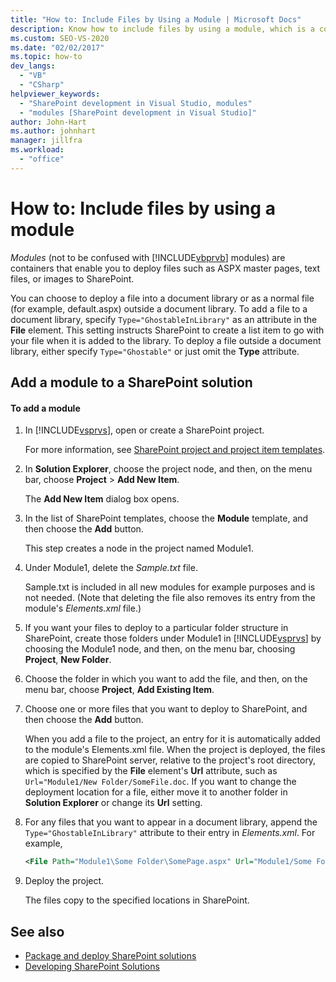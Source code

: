 ```yaml
---
title: "How to: Include Files by Using a Module | Microsoft Docs"
description: Know how to include files by using a module, which is a container that lets you deploy files such as ASPX master pages, text files, or images to SharePoint.
ms.custom: SEO-VS-2020
ms.date: "02/02/2017"
ms.topic: how-to
dev_langs:
  - "VB"
  - "CSharp"
helpviewer_keywords:
  - "SharePoint development in Visual Studio, modules"
  - "modules [SharePoint development in Visual Studio]"
author: John-Hart
ms.author: johnhart
manager: jillfra
ms.workload:
  - "office"
---
```

# How to: Include files by using a module
  *Modules* (not to be confused with [!INCLUDE[vbprvb](../sharepoint/includes/vbprvb-md.md)] modules) are containers that enable you to deploy files such as ASPX master pages, text files, or images to SharePoint.

 You can choose to deploy a file into a document library or as a normal file (for example, default.aspx) outside a document library. To add a file to a document library, specify `Type="GhostableInLibrary"` as an attribute in the **File** element. This setting instructs SharePoint to create a list item to go with your file when it is added to the library. To deploy a file outside a document library, either specify `Type="Ghostable"` or just omit the **Type** attribute.

## Add a module to a SharePoint solution

#### To add a module

1. In [!INCLUDE[vsprvs](../sharepoint/includes/vsprvs-md.md)], open or create a SharePoint project.

     For more information, see [SharePoint project and project item templates](../sharepoint/sharepoint-project-and-project-item-templates.md).

2. In **Solution Explorer**, choose the project node, and then, on the menu bar, choose **Project** > **Add New Item**.

     The **Add New Item** dialog box opens.

3. In the list of SharePoint templates, choose the **Module** template, and then choose the **Add** button.

     This step creates a node in the project named Module1.

4. Under Module1, delete the *Sample.txt* file.

     Sample.txt is included in all new modules for example purposes and is not needed. (Note that deleting the file also removes its entry from the module's *Elements.xml* file.)

5. If you want your files to deploy to a particular folder structure in SharePoint, create those folders under Module1 in [!INCLUDE[vsprvs](../sharepoint/includes/vsprvs-md.md)] by choosing the Module1 node, and then, on the menu bar, choosing **Project**, **New Folder**.

6. Choose the folder in which you want to add the file, and then, on the menu bar, choose **Project**, **Add Existing Item**.

7. Choose one or more files that you want to deploy to SharePoint, and then choose the **Add** button.

     When you add a file to the project, an entry for it is automatically added to the module's Elements.xml file. When the project is deployed, the files are copied to SharePoint server, relative to the project's root directory, which is specified by the **File** element's **Url** attribute, such as `Url="Module1/New Folder/SomeFile.doc`. If you want to change the deployment location for a file, either move it to another folder in **Solution Explorer** or change its **Url** setting.

8. For any files that you want to appear in a document library, append the `Type="GhostableInLibrary"` attribute to their entry in *Elements.xml*. For example,

    ```xml
    <File Path="Module1\Some Folder\SomePage.aspx" Url="Module1/Some Folder/SomePage.aspx" Type="GhostableInLibrary" />
    ```

9. Deploy the project.

     The files copy to the specified locations in SharePoint.

## See also
- [Package and deploy SharePoint solutions](../sharepoint/packaging-and-deploying-sharepoint-solutions.md)
- [Developing SharePoint Solutions](../sharepoint/developing-sharepoint-solutions.md)
